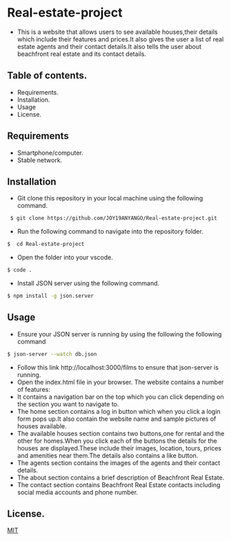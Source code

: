 
# Real-estate-project
* This is  a website that allows users to see available houses,their details which  include their features and prices.It also gives the user a list of real estate agents and their contact details.It also tells the user about beachfront real estate and its contact details.

## Table of contents.
* Requirements.
* Installation.
* Usage
* License.

## Requirements
* Smartphone/computer.
* Stable network.

## Installation
* Git clone this repository in your local machine using the following command.
```bash
 $ git clone https://github.com/JOY19ANYANGO/Real-estate-project.git

```
* Run the following command to navigate into the repository folder.
```bash
$  cd Real-estate-project


```
* Open the folder into your vscode.
```bash
$ code .
```
* Install JSON server using the following command.
```bash
$ npm install -g json.server
```

## Usage
* Ensure your JSON server is running by using the following the following command 
```bash
$ json-server --watch db.json
```
* Follow this link http://localhost:3000/films  to ensure that json-server is running.
* Open the index.html file in your browser.
The website contains a number  of features:
* It contains a navigation bar on the top which you can click depending on the section you want to navigate to.
* The home section contains a log in button which when you click a login form pops up.It also contain the website name and sample pictures of houses available.
* The available houses section contains two buttons,one for rental and the other for homes.When you click each of the buttons the details for the houses are displayed.These include their images, location, tours, prices and amenities near them.The details also contains a like button.
* The agents section contains the images of the agents and their contact details.
* The about section contains a brief description of Beachfront Real Estate.
* The contact section contains Beachfront Real Estate contacts including social media accounts and phone number.

## License.

[MIT](https://choosealicense.com/licenses/mit/)
